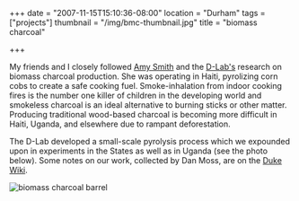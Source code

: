+++
date = "2007-11-15T15:10:36-08:00"
location = "Durham"
tags = ["projects"]
thumbnail = "/img/bmc-thumbnail.jpg"
title = "biomass charcoal"

+++

My friends and I closely followed [Amy Smith](http://d-lab.mit.edu/people/amy_smith)
and the [D-Lab's](http://d-lab.mit.edu/) research
on biomass charcoal production.
She was operating in Haiti, pyrolizing corn cobs to create a safe cooking fuel.
Smoke-inhalation from indoor cooking fires is
the number one killer of children in the developing world
and smokeless charcoal is an ideal alternative to burning sticks or other matter.
Producing traditional wood-based charcoal is becoming more difficult
in Haiti, Uganda, and elsewhere due to rampant deforestation.

The D-Lab developed a small-scale pyrolysis process
which we expounded upon in experiments in the States as well as in Uganda (see the photo below).
Some notes on our work, collected by Dan Moss,
are on the [Duke Wiki](https://wiki.duke.edu/display/engineerswithoutborders/Biomass+Charcoal).

<!--more-->

![biomass charcoal barrel](/img/bmc-barrel.jpg)
